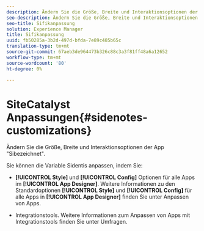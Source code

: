 ```yaml
---
description: Ändern Sie die Größe, Breite und Interaktionsoptionen der App "Sibezeichnet".
seo-description: Ändern Sie die Größe, Breite und Interaktionsoptionen der App "Sibezeichnet".
seo-title: Sifikanpassung
solution: Experience Manager
title: Sifikanpassung
uuid: fb50285a-3b2d-497d-bfda-7e89c485b65c
translation-type: tm+mt
source-git-commit: 67aeb3de964473b326c88c3a3f81ff48a6a12652
workflow-type: tm+mt
source-wordcount: '80'
ht-degree: 0%

---
```



# SiteCatalyst Anpassungen{#sidenotes-customizations}

Ändern Sie die Größe, Breite und Interaktionsoptionen der App &quot;Sibezeichnet&quot;.

Sie können die Variable Sidentis anpassen, indem Sie:

* **[!UICONTROL Style]** und  **[!UICONTROL Config]** Optionen für alle Apps im  **[!UICONTROL App Designer]**. Weitere Informationen zu den Standardoptionen **[!UICONTROL Style]** und **[!UICONTROL Config]** für alle Apps in **[!UICONTROL App Designer]** finden Sie unter Anpassen von Apps.

* Integrationstools. Weitere Informationen zum Anpassen von Apps mit Integrationstools finden Sie unter Umfragen.

